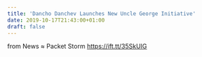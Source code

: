 ```yaml
---
title: 'Dancho Danchev Launches New Uncle George Initiative'
date: 2019-10-17T21:43:00+01:00
draft: false
---
```


  
  
from News ≈ Packet Storm https://ift.tt/35SkUIG